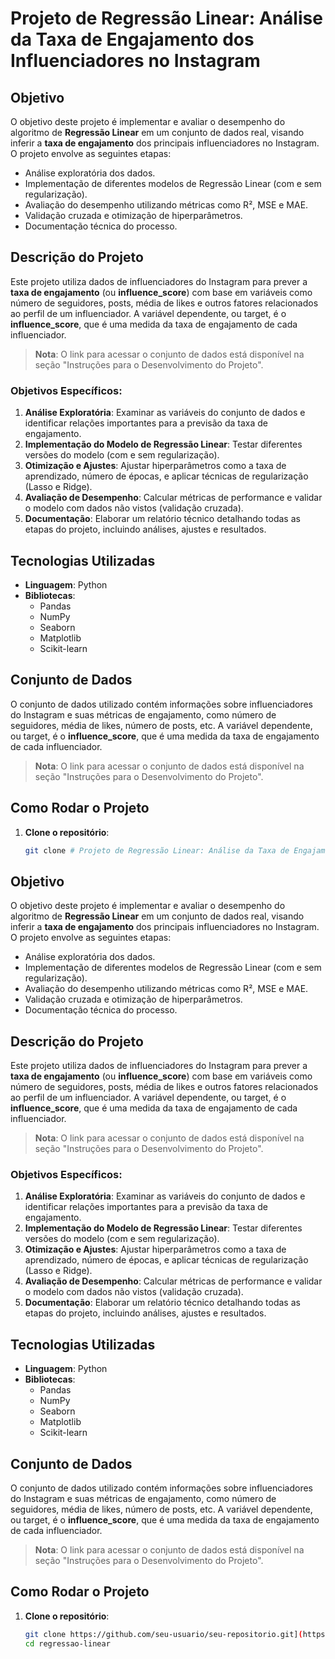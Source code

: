 # Projeto de Regressão Linear: Análise da Taxa de Engajamento dos Influenciadores no Instagram

## Objetivo

O objetivo deste projeto é implementar e avaliar o desempenho do algoritmo de **Regressão Linear** em um conjunto de dados real, visando inferir a **taxa de engajamento** dos principais influenciadores no Instagram. O projeto envolve as seguintes etapas:

- Análise exploratória dos dados.
- Implementação de diferentes modelos de Regressão Linear (com e sem regularização).
- Avaliação do desempenho utilizando métricas como R², MSE e MAE.
- Validação cruzada e otimização de hiperparâmetros.
- Documentação técnica do processo.

## Descrição do Projeto

Este projeto utiliza dados de influenciadores do Instagram para prever a **taxa de engajamento** (ou **influence_score**) com base em variáveis como número de seguidores, posts, média de likes e outros fatores relacionados ao perfil de um influenciador. A variável dependente, ou target, é o **influence_score**, que é uma medida da taxa de engajamento de cada influenciador.

> **Nota**: O link para acessar o conjunto de dados está disponível na seção "Instruções para o Desenvolvimento do Projeto".

### Objetivos Específicos:

1. **Análise Exploratória**: Examinar as variáveis do conjunto de dados e identificar relações importantes para a previsão da taxa de engajamento.
2. **Implementação do Modelo de Regressão Linear**: Testar diferentes versões do modelo (com e sem regularização).
3. **Otimização e Ajustes**: Ajustar hiperparâmetros como a taxa de aprendizado, número de épocas, e aplicar técnicas de regularização (Lasso e Ridge).
4. **Avaliação de Desempenho**: Calcular métricas de performance e validar o modelo com dados não vistos (validação cruzada).
5. **Documentação**: Elaborar um relatório técnico detalhando todas as etapas do projeto, incluindo análises, ajustes e resultados.

## Tecnologias Utilizadas

- **Linguagem**: Python
- **Bibliotecas**:
  - Pandas
  - NumPy
  - Seaborn
  - Matplotlib
  - Scikit-learn

## Conjunto de Dados

O conjunto de dados utilizado contém informações sobre influenciadores do Instagram e suas métricas de engajamento, como número de seguidores, média de likes, número de posts, etc. A variável dependente, ou target, é o **influence_score**, que é uma medida da taxa de engajamento de cada influenciador.

> **Nota**: O link para acessar o conjunto de dados está disponível na seção "Instruções para o Desenvolvimento do Projeto".

## Como Rodar o Projeto

1. **Clone o repositório**:

   ```bash
   git clone # Projeto de Regressão Linear: Análise da Taxa de Engajamento dos Influenciadores no Instagram

## Objetivo

O objetivo deste projeto é implementar e avaliar o desempenho do algoritmo de **Regressão Linear** em um conjunto de dados real, visando inferir a **taxa de engajamento** dos principais influenciadores no Instagram. O projeto envolve as seguintes etapas:

- Análise exploratória dos dados.
- Implementação de diferentes modelos de Regressão Linear (com e sem regularização).
- Avaliação do desempenho utilizando métricas como R², MSE e MAE.
- Validação cruzada e otimização de hiperparâmetros.
- Documentação técnica do processo.

## Descrição do Projeto

Este projeto utiliza dados de influenciadores do Instagram para prever a **taxa de engajamento** (ou **influence_score**) com base em variáveis como número de seguidores, posts, média de likes e outros fatores relacionados ao perfil de um influenciador. A variável dependente, ou target, é o **influence_score**, que é uma medida da taxa de engajamento de cada influenciador.

> **Nota**: O link para acessar o conjunto de dados está disponível na seção "Instruções para o Desenvolvimento do Projeto".

### Objetivos Específicos:

1. **Análise Exploratória**: Examinar as variáveis do conjunto de dados e identificar relações importantes para a previsão da taxa de engajamento.
2. **Implementação do Modelo de Regressão Linear**: Testar diferentes versões do modelo (com e sem regularização).
3. **Otimização e Ajustes**: Ajustar hiperparâmetros como a taxa de aprendizado, número de épocas, e aplicar técnicas de regularização (Lasso e Ridge).
4. **Avaliação de Desempenho**: Calcular métricas de performance e validar o modelo com dados não vistos (validação cruzada).
5. **Documentação**: Elaborar um relatório técnico detalhando todas as etapas do projeto, incluindo análises, ajustes e resultados.

## Tecnologias Utilizadas

- **Linguagem**: Python
- **Bibliotecas**:
  - Pandas
  - NumPy
  - Seaborn
  - Matplotlib
  - Scikit-learn

## Conjunto de Dados

O conjunto de dados utilizado contém informações sobre influenciadores do Instagram e suas métricas de engajamento, como número de seguidores, média de likes, número de posts, etc. A variável dependente, ou target, é o **influence_score**, que é uma medida da taxa de engajamento de cada influenciador.

> **Nota**: O link para acessar o conjunto de dados está disponível na seção "Instruções para o Desenvolvimento do Projeto".

## Como Rodar o Projeto

1. **Clone o repositório**:

   ```bash
   git clone https://github.com/seu-usuario/seu-repositorio.git](https://github.com/gustavoscruz/regressao-linear
   cd regressao-linear

